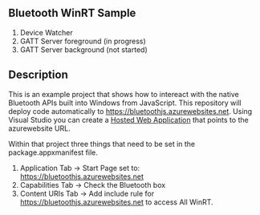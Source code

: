 ## Bluetooth WinRT Sample

1. Device Watcher
2. GATT Server foreground (in progress)
3. GATT Server background (not started)

## Description
This is an example project that shows how to intereact with the native Bluetooth APIs built into Windows from JavaScript. This repository will deploy code automatically to https://bluetoothjs.azurewebsites.net. Using Visual Studio you can create a [Hosted Web Application](https://developer.microsoft.com/en-us/windows/bridges/hosted-web-apps) that points to the azurewebsite URL. 

Within that project three things that need to be set in the package.appxmanifest file.

1. Application Tab -> Start Page set to: https://bluetoothjs.azurewebsites.net
2. Capabilities Tab -> Check the Bluetooth box
3. Content URIs Tab -> Add include rule for https://bluetoothjs.azurewebsites.net to access All WinRT.

